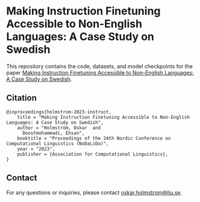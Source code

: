 # Making Instruction Finetuning Accessible to Non-English Languages: A Case Study on Swedish

This repository contains the code, datasets, and model checkpoints for the paper [Making Instruction Finetuning Accessible to Non-English Languages: A Case Study on Swedish](https://openreview.net/pdf?id=p-7kiQkoQ-I).


## Citation
```
@inproceedings{holmstrom-2023-instruct,
    title = "Making Instruction Finetuning Accessible to Non-English Languages: A Case Study on Swedish",
    author = "Holmström, Oskar  and
      Doostmohammadi, Ehsan",
    booktitle = "Proceedings of the 24th Nordic Conference on Computational Linguistics (NoDaLiDa)",
    year = "2023",
    publisher = {Association for Computational Linguistics},
}
```
## Contact

For any questions or inquiries, please contact oskar.holmstrom@liu.se.
